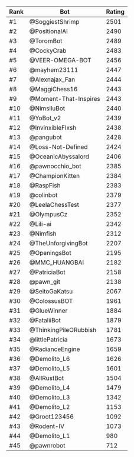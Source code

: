 Rank|Bot|Rating
---|---|---
#1|@SoggiestShrimp|2501
#2|@PositionalAI|2490
#3|@ToromBot|2489
#4|@CockyCrab|2483
#5|@VEER-OMEGA-BOT|2456
#6|@mayhem23111|2447
#7|@Alexnajax_Fan|2444
#8|@MaggiChess16|2443
#9|@Moment-That-Inspires|2443
#10|@NimsiluBot|2440
#11|@YoBot_v2|2439
#12|@InvinxibleFlxsh|2438
#13|@pangubot|2428
#14|@Loss-Not-Defined|2424
#15|@OceanicAbyssalord|2406
#16|@pawnocchio_bot|2385
#17|@ChampionKitten|2384
#18|@RaspFish|2383
#19|@colinbot|2379
#20|@LeelaChessTest|2377
#21|@OlympusCz|2352
#22|@Lili-ai|2342
#23|@Nimfish|2312
#24|@TheUnforgivingBot|2207
#25|@OpeningsBot|2195
#26|@MMC_HUANGBAI|2182
#27|@PatriciaBot|2158
#28|@pawn_git|2138
#29|@SeitoGaKatsu|2067
#30|@ColossusBOT|1961
#31|@GlueWinner|1884
#32|@FataliiBot|1879
#33|@ThinkingPileORubbish|1781
#34|@littlePatricia|1673
#35|@RadianceEngine|1659
#36|@Demolito_L6|1626
#37|@Demolito_L5|1601
#38|@AllRustBot|1504
#39|@Demolito_L4|1479
#40|@Demolito_L3|1342
#41|@Demolito_L2|1153
#42|@Groot123456|1092
#43|@Rodent-IV|1073
#44|@Demolito_L1|980
#45|@pawnrobot|712
